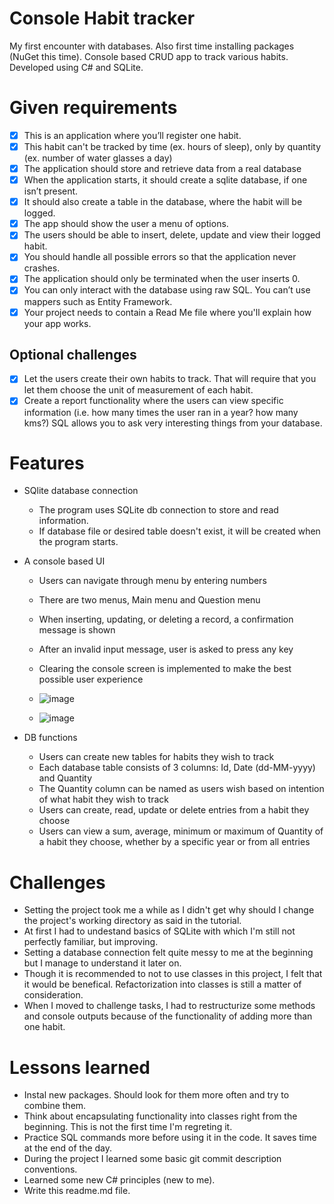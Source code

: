 # Console Habit tracker
My first encounter with databases. Also first time installing packages (NuGet this time).
Console based CRUD app to track various habits. Developed using C# and SQLite.

# Given requirements
- [x] This is an application where you’ll register one habit.
- [x] This habit can't be tracked by time (ex. hours of sleep), only by quantity (ex. number of water glasses a day)
- [x] The application should store and retrieve data from a real database
- [x] When the application starts, it should create a sqlite database, if one isn’t present.
- [x] It should also create a table in the database, where the habit will be logged.
- [x] The app should show the user a menu of options.
- [x] The users should be able to insert, delete, update and view their logged habit.
- [x] You should handle all possible errors so that the application never crashes.
- [x] The application should only be terminated when the user inserts 0.
- [x] You can only interact with the database using raw SQL. You can’t use mappers such as Entity Framework.
- [x] Your project needs to contain a Read Me file where you'll explain how your app works.

## Optional challenges
- [x] Let the users create their own habits to track. That will require that you let them choose the unit of measurement of each habit.
- [x] Create a report functionality where the users can view specific information (i.e. how many times the user ran in a year? how many kms?) SQL allows you to ask very interesting things from your database.

# Features
* SQlite database connection
    - The program uses SQLite db connection to store and read information.
    - If database file or desired table doesn't exist, it will be created when the program starts.

* A console based UI
    - Users can navigate through menu by entering numbers
    - There are two menus, Main menu and Question menu
    -  When inserting, updating, or deleting a record, a confirmation message is shown
    - After an invalid input message, user is asked to press any key
    - Clearing the console screen is implemented to make the best possible user experience

    - ![image](https://github.com/czerviik/CodeReviews.Console.HabitTracker/assets/137193704/cad8a8c0-5962-4302-9ee0-e6cb85e5b742)
    - ![image](https://github.com/czerviik/CodeReviews.Console.HabitTracker/assets/137193704/6e4084ef-4661-4e85-8083-913ba9e5b5bd)

* DB functions
    - Users can create new tables for habits they wish to track
    - Each database table consists of 3 columns: Id, Date (dd-MM-yyyy) and Quantity
    - The Quantity column can be named as users wish based on intention of what habit they wish to track
    - Users can create, read, update or delete entries from a habit they choose
    - Users can view a sum, average, minimum or maximum of Quantity of a habit they choose, whether by a specific year or from all entries

# Challenges

  - Setting the project took me a while as I didn't get why should I change the project's working directory as said in the tutorial.
  - At first I had to undestand basics of SQLite with which I'm still not perfectly familiar, but improving.
  - Setting a database connection felt quite messy to me at the beginning but I manage to understand it later on. 
  - Though it is recommended to not to use classes in this project, I felt that it would be benefical. Refactorization into classes is still a matter of consideration.
  - When I moved to challenge tasks, I had to restructurize some methods and console outputs because of the functionality of adding more than one habit.

# Lessons learned

  - Instal new packages. Should look for them more often and try to combine them. 
  - Think about encapsulating functionality into classes right from the beginning. This is not the first time I'm regreting it.
  - Practice SQL commands more before using it in the code. It saves time at the end of the day.
  - During the project I learned some basic git commit description conventions.
  - Learned some new C# principles (new to me).
  - Write this readme.md file.
